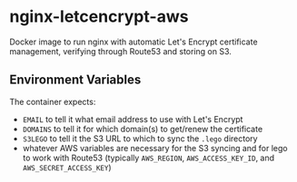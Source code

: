 # nginx-letcencrypt-aws

Docker image to run nginx with automatic Let's Encrypt certificate management, verifying through Route53 and storing on S3.

## Environment Variables

The container expects:

- `EMAIL` to tell it what email address to use with Let's Encrypt
- `DOMAINS` to tell it for which domain(s) to get/renew the certificate
- `S3LEGO` to tell it the S3 URL to which to sync the `.lego` directory
- whatever AWS variables are necessary for the S3 syncing and for lego to work with Route53 (typically `AWS_REGION`, `AWS_ACCESS_KEY_ID`, and `AWS_SECRET_ACCESS_KEY`)
